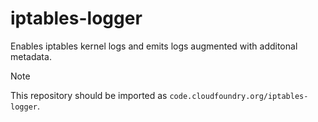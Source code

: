 # iptables-logger

Enables iptables kernel logs and emits logs augmented with additonal metadata.

> [!NOTE]
>
> This repository should be imported as `code.cloudfoundry.org/iptables-logger`.
